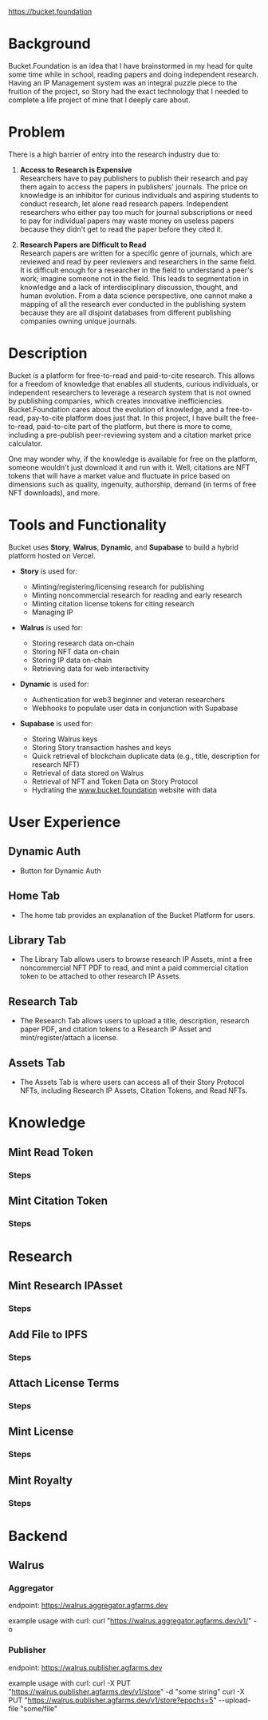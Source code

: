 https://bucket.foundation

# Background

Bucket.Foundation is an idea that I have brainstormed in my head for quite some time while in school, reading papers and doing independent research. Having an IP Management system was an integral puzzle piece to the fruition of the project, so Story had the exact technology that I needed to complete a life project of mine that I deeply care about.

# Problem

There is a high barrier of entry into the research industry due to:

1. **Access to Research is Expensive**  
   Researchers have to pay publishers to publish their research and pay them again to access the papers in publishers' journals. The price on knowledge is an inhibitor for curious individuals and aspiring students to conduct research, let alone read research papers. Independent researchers who either pay too much for journal subscriptions or need to pay for individual papers may waste money on useless papers because they didn't get to read the paper before they cited it.

2. **Research Papers are Difficult to Read**  
   Research papers are written for a specific genre of journals, which are reviewed and read by peer reviewers and researchers in the same field. It is difficult enough for a researcher in the field to understand a peer's work; imagine someone not in the field. This leads to segmentation in knowledge and a lack of interdisciplinary discussion, thought, and human evolution. From a data science perspective, one cannot make a mapping of all the research ever conducted in the publishing system because they are all disjoint databases from different publishing companies owning unique journals.

# Description

Bucket is a platform for free-to-read and paid-to-cite research. This allows for a freedom of knowledge that enables all students, curious individuals, or independent researchers to leverage a research system that is not owned by publishing companies, which creates innovative inefficiencies. Bucket.Foundation cares about the evolution of knowledge, and a free-to-read, pay-to-cite platform does just that. In this project, I have built the free-to-read, paid-to-cite part of the platform, but there is more to come, including a pre-publish peer-reviewing system and a citation market price calculator. 

One may wonder why, if the knowledge is available for free on the platform, someone wouldn't just download it and run with it. Well, citations are NFT tokens that will have a market value and fluctuate in price based on dimensions such as quality, ingenuity, authorship, demand (in terms of free NFT downloads), and more.

# Tools and Functionality

Bucket uses **Story**, **Walrus**, **Dynamic**, and **Supabase** to build a hybrid platform hosted on Vercel. 

- **Story** is used for:
  - Minting/registering/licensing research for publishing
  - Minting noncommercial research for reading and early research
  - Minting citation license tokens for citing research
  - Managing IP

- **Walrus** is used for:
  - Storing research data on-chain
  - Storing NFT data on-chain
  - Storing IP data on-chain
  - Retrieving data for web interactivity

- **Dynamic** is used for:
  - Authentication for web3 beginner and veteran researchers
  - Webhooks to populate user data in conjunction with Supabase

- **Supabase** is used for:
  - Storing Walrus keys
  - Storing Story transaction hashes and keys
  - Quick retrieval of blockchain duplicate data (e.g., title, description for research NFT)
  - Retrieval of data stored on Walrus
  - Retrieval of NFT and Token Data on Story Protocol
  - Hydrating the www.bucket.foundation website with data

# User Experience

## Dynamic Auth
- Button for Dynamic Auth

## Home Tab
- The home tab provides an explanation of the Bucket Platform for users.

## Library Tab  
- The Library Tab allows users to browse research IP Assets, mint a free noncommercial NFT PDF to read, and mint a paid commercial citation token to be attached to other research IP Assets.

## Research Tab
- The Research Tab allows users to upload a title, description, research paper PDF, and citation tokens to a Research IP Asset and mint/register/attach a license.

## Assets Tab
- The Assets Tab is where users can access all of their Story Protocol NFTs, including Research IP Assets, Citation Tokens, and Read NFTs.
# Knowledge
## Mint Read Token
### Steps
## Mint Citation Token
### Steps
# Research
## Mint Research IPAsset
### Steps
## Add File to IPFS
### Steps
## Attach License Terms
### Steps
## Mint License
### Steps
## Mint Royalty
### Steps

# Backend
## Walrus
### Aggregator
endpoint:
https://walrus.aggregator.agfarms.dev

example usage with curl:
curl "https://walrus.aggregator.agfarms.dev/v1/<some blob ID>" -o <some file name>

### Publisher
endpoint:
https://walrus.publisher.agfarms.dev

example usage with curl: 
curl -X PUT "https://walrus.publisher.agfarms.dev/v1/store" -d "some string"
curl -X PUT "https://walrus.publisher.agfarms.dev/v1/store?epochs=5" --upload-file "some/file"

